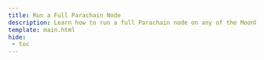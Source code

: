 ```yaml
---
title: Run a Full Parachain Node
description: Learn how to run a full Parachain node on any of the Moonbeam networks using Docker or Systemd, so you can have your own RPC Endpoint or produce blocks.
template: main.html
hide: 
 - toc
---
```


<h1 class='subsection-title'></h1>
<div class='subsection-wrapper'></div>